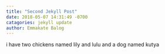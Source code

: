 ```yaml
---
title: "Second Jekyll Post"
date: 2018-05-07 14:31:49 -0700
catagories: jekyll update
author: Emmakate Balog
---
```


i have two chickens named lily and lulu and a dog named kutya
